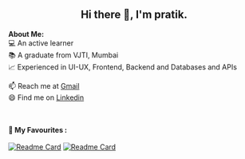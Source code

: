 <h2 align="center">Hi there 👋, I'm pratik.</h2>

<!--    
<p align="center">
    <img width="200" src="https://github.com/">
</p>

🏆 My certifications: 
<ul>
  <li>SOA: Exam FM, Exam P, Exam IFM</li>
  <li>ICDL: Cloud Computing, Digital Marketing, Spreadsheets, Presentation and Online Collaboration</li>
  <li>Coursera: SAS Visual Business Analytics</li>
  <li>DataCamp: Shiny Fundamentals, Statistics Fundamentas and Spreadsheet Fundamentals with R Track</li>
  <li>freeCodeCamp: Responsive Web Design</li> 
</ul>
-->

<div>
<strong>About Me:</strong><br>
💻 An active learner<br>
📚 A graduate from VJTI, Mumbai<br>
📈 Experienced in UI-UX, Frontend, Backend and Databases and APIs<br>

📫 Reach me at  <a href="mailto:-pratikkarbhal@gmail.com">Gmail</a><br>
😄 Find me on  <a href="https://www.linkedin.com/in/pratikkarbhal">Linkedin</a><br><br><br>


<strong>🚀 My Favourites :</strong><br><br>
[![Readme Card](https://github-readme-stats.vercel.app/api/pin/?username=pratikkarbhal&repo=Movies4U&theme=radical)](https://pratikkarbhal.github.io/Movies4U/)
[![Readme Card](https://github-readme-stats.vercel.app/api/pin/?username=pratikkarbhal&repo=CustomIPTVm3u8&theme=radical)](https://pratikkarbhal.github.io/CustomIPTVm3u8)




</div>









<!--
**pratikkarbhal/pratikkarbhal** is a ✨ _special_ ✨ repository because its `README.md` (this file) appears on your GitHub profile.

Here are some ideas to get you started:

- 🔭 I’m currently working on ...
- 🌱 I’m currently learning ...
- 👯 I’m looking to collaborate on ...
- 🤔 I’m looking for help with ...
- 💬 Ask me about ...
- 📫 How to reach me: ...
- 😄 Pronouns: ...
- ⚡ Fun fact: ...
-->
